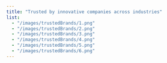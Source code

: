 ```yaml
---
title: "Trusted by innovative companies across industries"
list:
  - "/images/trustedBrands/1.png"
  - "/images/trustedBrands/2.png"
  - "/images/trustedBrands/3.png"
  - "/images/trustedBrands/4.png"
  - "/images/trustedBrands/5.png"
  - "/images/trustedBrands/6.png"
---
```

